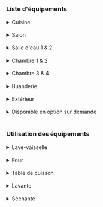 ### Liste d'équipements

<details>
<summary>Cuisine</summary>
<ul>
<li>Micro-onde</li>
<li>Cafetière</li>
<li>Grille-pain</li>
<li>Bouilloire</li>
<li>Four</li>
<li>Lave-vaisselle</li>
<li>Casseroles</li>
<li>Petit électroménager</li>
<li>Vaisselle</li>
</ul>
</details>

<br />

<details>
<summary>Salon</summary>
<ul>
<li>Téléviseur</li>
<li>Canapé-lit 140cm</li>
<li>Poêle à bois</li>
</ul>
</details>

<br />

<details>
<summary>Salle d'eau 1 & 2</summary>
<ul>
<li>Sèche-cheveux</li>
<li>Linge de toilette</li>
</ul>
</details>

<br />

<details>
<summary>Chambre 1 & 2</summary>
<ul>
<li>Téléviseur</li>
<li>Lit 160cm</li>
<li>Oreillers</li>
<li>Couette</li>
<li>Cintres</li>
<li>2 peignoirs</li>
</ul>
</details>

<br/>

<details>
<summary>Chambre 3 & 4</summary>
<ul>
<li>Téléviseur</li>
<li>2 Lits 80cm</li>
<li>Oreillers</li>
<li>Couette</li>
<li>Cintres</li>
<li>2 peignoirs</li>
</ul>
</details>

<br />
<details>
<summary>Buanderie</summary>

<ul>
<li>Lavante/Séchante</li>
<li>Aspirateur</li>
<li>Fer et planche à repasser</li>
<li>Produits de nettoyage</li>
</ul>

</details>

<br />

<details>
<summary>Extérieur</summary>
<ul>
<li>Table et chaises de jardin</li>
<li>Chaises longues</li>
<li>Barbecue</li>
<li>Parasol</li>
<li>SPA</li>

</details>

<br />

<details>
<summary>Disponible en option sur demande</summary>
<ul>
<li>Equipement bébé</li>
<li>Chaise-haute</li>
<li>Lit parapluie</li>
<li>Étendoir à linge</li>
</ul>
</details>

<br />

### Utilisation des équipements
<details>
<summary>Lave-vaisselle</summary>  
<ol>
<li>Ouvrir la porte</li>
<li>Allumer le lave-vaisselle</li>
<li>Le programme ECO 50° clignote d’office</li>
<li>Choisir un programme</li>
<li>Placer la dosette</li>
<li>Appuyer sur la touche START</li>
<li>Fermer la porte</li>
<li>Le déroulement du programme commence</li>
</ol>
</details>

<br />

<details>
<summary>Four</summary>  
<ol>
<li>Allumer le four</li>
<li>Effleurer le champ en forme de four pour sélectionner le mode de cuisson</li>
<li>Régler le mode de cuisson avec la bague de commande</li>
<li>Effleurer le champ en forme de thermomètre régler la température avec la bague de commande</li>
<li>Démarrer à l’aide de la touche start/stop</li>
<li>L’appareil commence à chauffer, une fois la température atteinte le four émet un signal</li>
</ol>

**Le nettoyage du four se fait par pyrolyse, ne pas employer de produits récurants**
</details>

<br />

<details>
<summary>Table de cuisson</summary>
<ol>
<li>Allumer la plaque</li>
<li>Sélectionner le niveau de puissance de la zone de cuisson souhaité</li>
</ol>

**Sécurité enfants: Activer : Appuyer sur le symbole clef pendant 5 secondes environ (plaque éteinte). Désactiver : Appuyer sur le symbole clef pendant 5 secondes environ. Le blocage a été désactivé**
</details>

<br />

<details>
<summary>Lavante</summary>
<ol>
<li>Ouvrir la porte et charger le linge</li>
<li>Appuyer sur la touche Marche/Arrêt</li>
<li>Sélectionner un programme</li>
<li>Sélectionner les options (Température, vitesse d’essorage, etc.)</li>
<li>Ajouter la lessive</li>
<li>Appuyer sur Départ/Pause</li>
</ol>
</details>

<br />

<details>
<summary>Séchante</summary>
<ol>
<li>Ouvrir la porte et charger le linge mouillé (pas plus de 5kg)</li>
<li>Appuyer sur la touche Marche/Arrêt</li>
<li>Ne pas toucher au bouton central de sélection des programmes</li>
<li>Sélectionner le mode de séchage désiré dans les options</li>
<li>Appuyer sur la touche Départ/Pause</li>
</ol>

**Il est normal que la diode « coton » reste allumée par défaut. Cela n’est pas lié au type de vêtement. Il se peut que la durée réelle de séchage diffère de la durée annoncée, selon le poids de la charge, l’humidité, etc.**
</details>